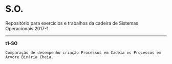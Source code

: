 # S.O.

Repositório para exercícios e trabalhos da cadeira de Sistemas Operacionais 2017-1.

------------------------------------------------------------------------------

<b>t1-SO</b>

    Comparação de desempenho criação Processos em Cadeia vs Processos em Árvore Binária Cheia.

